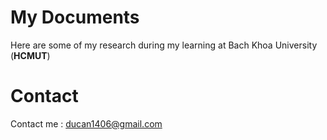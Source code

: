 # My Documents

Here are some of my research during my learning at Bach Khoa University (**HCMUT**)

# Contact 

Contact me : ducan1406@gmail.com
